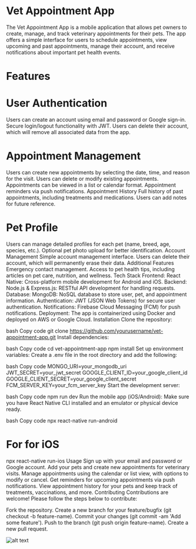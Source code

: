 # Vet Appointment App
The Vet Appointment App is a mobile application that allows pet owners to create, manage, and track veterinary appointments for their pets. The app offers a simple interface for users to schedule appointments, view upcoming and past appointments, manage their account, and receive notifications about important pet health events.

# Features
# User Authentication
Users can create an account using email and password or Google sign-in.
Secure login/logout functionality with JWT.
Users can delete their account, which will remove all associated data from the app.
# Appointment Management
Users can create new appointments by selecting the date, time, and reason for the visit.
Users can delete or modify existing appointments.
Appointments can be viewed in a list or calendar format.
Appointment reminders via push notifications.
Appointment History
Full history of past appointments, including treatments and medications.
Users can add notes for future reference.
# Pet Profile
Users can manage detailed profiles for each pet (name, breed, age, species, etc.).
Optional pet photo upload for better identification.
Account Management
Simple account management interface.
Users can delete their account, which will permanently erase their data.
Additional Features
Emergency contact management.
Access to pet health tips, including articles on pet care, nutrition, and wellness.
Tech Stack
Frontend:
React Native: Cross-platform mobile development for Android and iOS.
Backend:
Node.js & Express.js: RESTful API development for handling requests.
Database:
MongoDB: NoSQL database to store user, pet, and appointment information.
Authentication:
JWT (JSON Web Tokens) for secure user authentication.
Notifications:
Firebase Cloud Messaging (FCM) for push notifications.
Deployment:
The app is containerized using Docker and deployed on AWS or Google Cloud.
Installation
Clone the repository:

bash
Copy code
git clone https://github.com/yourusername/vet-appointment-app.git
Install dependencies:

bash
Copy code
cd vet-appointment-app
npm install
Set up environment variables: Create a .env file in the root directory and add the following:

bash
Copy code
MONGO_URI=your_mongodb_uri
JWT_SECRET=your_jwt_secret
GOOGLE_CLIENT_ID=your_google_client_id
GOOGLE_CLIENT_SECRET=your_google_client_secret
FCM_SERVER_KEY=your_fcm_server_key
Start the development server:

bash
Copy code
npm run dev
Run the mobile app (iOS/Android): Make sure you have React Native CLI installed and an emulator or physical device ready.

bash
Copy code
npx react-native run-android
# For for iOS
npx react-native run-ios
Usage
Sign up with your email and password or Google account.
Add your pets and create new appointments for veterinary visits.
Manage appointments using the calendar or list view, with options to modify or cancel.
Get reminders for upcoming appointments via push notifications.
View appointment history for your pets and keep track of treatments, vaccinations, and more.
Contributing
Contributions are welcome! Please follow the steps below to contribute:

Fork the repository.
Create a new branch for your feature/bugfix (git checkout -b feature-name).
Commit your changes (git commit -am 'Add some feature').
Push to the branch (git push origin feature-name).
Create a new pull request.

![alt text]([[http://url/to/img.png](https://github.com/Emmicoke/VetApp/blob/master/Screenshot_1715080648.png)](https://github.com/Emmicoke/VetApp/blob/master/Screenshot_1715080648.png?raw=true))
